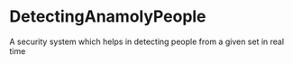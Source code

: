 # DetectingAnamolyPeople
A security system which helps in detecting people from a given set in real time
